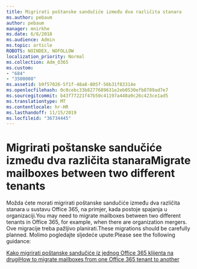 ```yaml
---
title: Migrirati poštanske sandučiće između dva različita stanara
ms.author: pebaum
author: pebaum
manager: mnirkhe
ms.date: 6/8/2018
ms.audience: Admin
ms.topic: article
ROBOTS: NOINDEX, NOFOLLOW
localization_priority: Normal
ms.collection: Adm_O365
ms.custom:
- "684"
- "3500008"
ms.assetid: b9f57026-5f1f-48a8-805f-56b31f83314e
ms.openlocfilehash: 0c0cebc33b8277689631e2eb0530efb8789ad7e7
ms.sourcegitcommit: b43f77221f47b50c41197a448a9c26c423ce1ad5
ms.translationtype: MT
ms.contentlocale: hr-HR
ms.lasthandoff: 11/15/2019
ms.locfileid: "36734445"
---
```

# <a name="migrate-mailboxes-between-two-different-tenants"></a><span data-ttu-id="05720-102">Migrirati poštanske sandučiće između dva različita stanara</span><span class="sxs-lookup"><span data-stu-id="05720-102">Migrate mailboxes between two different tenants</span></span>

<span data-ttu-id="05720-103">Možda ćete morati migrirati poštanske sandučiće između dva različita stanara u sustavu Office 365, na primjer, kada postoje spajanja u organizaciji.</span><span class="sxs-lookup"><span data-stu-id="05720-103">You may need to migrate mailboxes between two different tenants in Office 365, for example, when there are organization mergers.</span></span> <span data-ttu-id="05720-104">Ove migracije treba pažljivo planirati.</span><span class="sxs-lookup"><span data-stu-id="05720-104">These migrations should be carefully planned.</span></span> <span data-ttu-id="05720-105">Molimo pogledajte sljedeće upute:</span><span class="sxs-lookup"><span data-stu-id="05720-105">Please see the following guidance:</span></span>
  
[<span data-ttu-id="05720-106">Kako migrirati poštanske sandučiće iz jednog Office 365 klijenta na drugi</span><span class="sxs-lookup"><span data-stu-id="05720-106">How to migrate mailboxes from one Office 365 tenant to another</span></span>](https://docs.microsoft.com/Exchange/mailbox-migration/migrate-mailboxes-across-tenants)
  